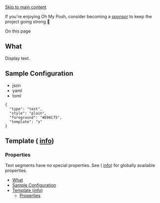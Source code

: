 [Skip to main content](https://ohmyposh.dev/docs/segments/system/text#__docusaurus_skipToContent_fallback)

If you're enjoying Oh My Posh, consider becoming a [sponsor](https://github.com/sponsors/JanDeDobbeleer) to keep the project going strong 💪

On this page

## What [​](https://ohmyposh.dev/docs/segments/system/text\#what "Direct link to What")

Display text.

## Sample Configuration [​](https://ohmyposh.dev/docs/segments/system/text\#sample-configuration "Direct link to Sample Configuration")

- json
- yaml
- toml

```codeBlockLines_e6Vv
{
  "type": "text",
  "style": "plain",
  "foreground": "#E06C75",
  "template": "❯"
}

```

## Template ( [info](https://ohmyposh.dev/docs/configuration/templates)) [​](https://ohmyposh.dev/docs/segments/system/text\#template-info "Direct link to template-info")

### Properties [​](https://ohmyposh.dev/docs/segments/system/text\#properties "Direct link to Properties")

Text segments have no special properties. See ( [info](https://ohmyposh.dev/docs/configuration/templates)) for globally available properties.

- [What](https://ohmyposh.dev/docs/segments/system/text#what)
- [Sample Configuration](https://ohmyposh.dev/docs/segments/system/text#sample-configuration)
- [Template (info)](https://ohmyposh.dev/docs/segments/system/text#template-info)
  - [Properties](https://ohmyposh.dev/docs/segments/system/text#properties)